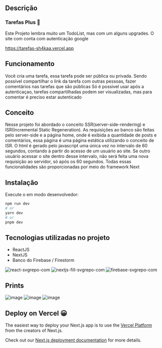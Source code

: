 ## Descrição
### Tarefas Plus 🤗
Este Projeto lembra muito um TodoList, mas com um alguns upgrades. O site com conta com autenticação google

https://tarefas-sh4kaa.vercel.app

## Funcionamento
Você cria uma tarefa, essa tarefa pode ser pública ou privada. Sendo possível compartilhar o link da tarefa com outras pessoas, fazer comentários nas tarefas que são públicas
Só é possivel usar após a autenticaçao, tarefas compartilhadas podem ser visualizadas, mas para comentar é preciso estar autenticado

## Conceito
Nesse projeto foi abordado o conceito SSR(server-side-rendering) e ISR(Incremental Static Regeneration). As requisições ao banco são feitas pelo server-side e a página home, onde é exibida a quantidade de posts e comentários, essa página é uma página estática utilizando o conceito de ISR.
O html é gerado pelo javascript uma única vez no intervalo de 60 segundos, contando à partir do acesso de um usuário ao site. Se outro usuário acessar o site dentro desse intervalo, não será feita uma nova requisição ao servidor, só após os 60 segundos. Todas essas funcionalidades são proporcionadas por meio do framework Next

## Instalação

Execute o em modo desenvolvedor:

```bash
npm run dev
# or
yarn dev
# or
pnpm dev
```

## Tecnologias utilizadas no projeto
- ReactJS
- NextJS
- Banco do Firebase / Firestorm

![react-svgrepo-com](https://github.com/Sh4kaa/tarefas/assets/27507717/40caf372-acaf-4273-90a0-ec5c65e90bfd)
![nextjs-fill-svgrepo-com](https://github.com/Sh4kaa/tarefas/assets/27507717/7d6cca1c-f4a8-4e23-9246-ef0afd6ab1f0)
![firebase-svgrepo-com](https://github.com/Sh4kaa/tarefas/assets/27507717/8a198883-ec0f-4bba-832e-10e84e05f25c)

## Prints

![image](https://github.com/Sh4kaa/tarefas/assets/27507717/e9703d3a-b6d4-4bae-85b2-c3f39143a66c)
![image](https://github.com/Sh4kaa/tarefas/assets/27507717/8916e3f9-2db2-41ed-ac92-b517896c342d)
![image](https://github.com/Sh4kaa/tarefas/assets/27507717/9f097947-63b7-4daa-82dc-f98f76d16621)



## Deploy on Vercel 😀

The easiest way to deploy your Next.js app is to use the [Vercel Platform](https://vercel.com/new?utm_medium=default-template&filter=next.js&utm_source=create-next-app&utm_campaign=create-next-app-readme) from the creators of Next.js.

Check out our [Next.js deployment documentation](https://nextjs.org/docs/deployment) for more details.
